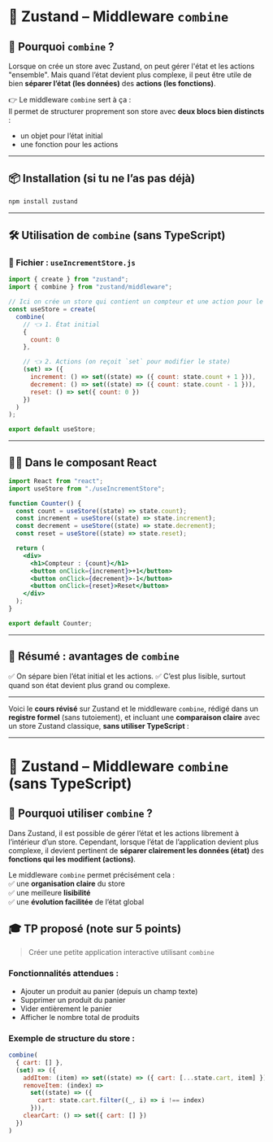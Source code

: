 # 🎯 Zustand – Middleware `combine`

## 🧩 Pourquoi `combine` ?

Lorsque on crée un store avec Zustand, on peut gérer l'état et les actions "ensemble". Mais quand l’état devient plus complexe, il peut être utile de bien **séparer l’état (les données)** des **actions (les fonctions)**.

👉 Le middleware `combine` sert à ça :  
Il permet de structurer proprement son store avec **deux blocs bien distincts** :
- un objet pour l’état initial
- une fonction pour les actions

---

## 📦 Installation (si tu ne l’as pas déjà)

```bash
npm install zustand
```

---

## 🛠️ Utilisation de `combine` (sans TypeScript)

### 📁 Fichier : `useIncrementStore.js`

```js
import { create } from "zustand";
import { combine } from "zustand/middleware";

// Ici on crée un store qui contient un compteur et une action pour le modifier
const useStore = create(
  combine(
    // 👈 1. État initial
    {
      count: 0
    },

    // 👈 2. Actions (on reçoit `set` pour modifier le state)
    (set) => ({
      increment: () => set((state) => ({ count: state.count + 1 })),
      decrement: () => set((state) => ({ count: state.count - 1 })),
      reset: () => set({ count: 0 })
    })
  )
);

export default useStore;
```

---

## 👨‍🏫 Dans le composant React

```jsx
import React from "react";
import useStore from "./useIncrementStore";

function Counter() {
  const count = useStore((state) => state.count);
  const increment = useStore((state) => state.increment);
  const decrement = useStore((state) => state.decrement);
  const reset = useStore((state) => state.reset);

  return (
    <div>
      <h1>Compteur : {count}</h1>
      <button onClick={increment}>+1</button>
      <button onClick={decrement}>-1</button>
      <button onClick={reset}>Reset</button>
    </div>
  );
}

export default Counter;
```

---

## 📌 Résumé : avantages de `combine`

✅ On sépare bien l’état initial et les actions.
✅ C’est plus lisible, surtout quand son état devient plus grand ou complexe.

---


Voici le **cours révisé** sur Zustand et le middleware `combine`, rédigé dans un **registre formel** (sans tutoiement), et incluant une **comparaison claire** avec un store Zustand classique, **sans utiliser TypeScript** :

---

# 🎯 Zustand – Middleware `combine` (sans TypeScript)

## 🧩 Pourquoi utiliser `combine` ?

Dans Zustand, il est possible de gérer l’état et les actions librement à l’intérieur d’un store. Cependant, lorsque l’état de l’application devient plus complexe, il devient pertinent de **séparer clairement les données (état)** des **fonctions qui les modifient (actions)**.

Le middleware `combine` permet précisément cela :  
✅ une **organisation claire** du store  
✅ une meilleure **lisibilité**  
✅ une **évolution facilitée** de l’état global

## 🎓 TP proposé (note sur 5 points)

> Créer une petite application interactive utilisant `combine`  

### Fonctionnalités attendues :

- Ajouter un produit au panier (depuis un champ texte)
- Supprimer un produit du panier
- Vider entièrement le panier
- Afficher le nombre total de produits

### Exemple de structure du store :

```js
combine(
  { cart: [] },
  (set) => ({
    addItem: (item) => set((state) => ({ cart: [...state.cart, item] })),
    removeItem: (index) =>
      set((state) => ({
        cart: state.cart.filter((_, i) => i !== index)
      })),
    clearCart: () => set({ cart: [] })
  })
)
```

